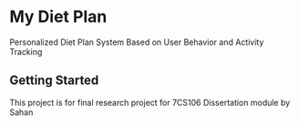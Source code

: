 # My Diet Plan

Personalized Diet Plan System Based on User Behavior and Activity Tracking

## Getting Started

This project is for final research project for 7CS106 Dissertation module by Sahan
